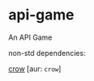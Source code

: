 # api-game
An API Game

non-std dependencies:

 [crow](https://crowcpp.org/master/getting_started/setup/linux/) [aur: `crow`]
